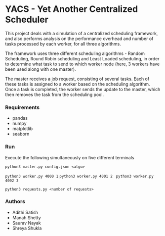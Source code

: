 # YACS - Yet Another Centralized Scheduler

This project deals with a simulation of a centralized scheduling framework, and also performs analysis on the performance overhead and number of tasks processed by each worker, for all three algorithms. 

The framework uses three different scheduling algorithms - Random Scheduling, Round Robin scheduling and Least Loaded scheduling, in order to determine what task to send to which worker node (here, 3 workers have been used along with one master). 

The master receives a job request, consisting of several tasks. Each of these tasks is assigned to a worker based on the scheduling algorithm. Once a task is completed, the worker sends the update to the master, which then removes the task from the scheduling pool.

### Requirements

- pandas
- numpy
- matplotlib
- seaborn

### Run

Execute the following simultaneously on five different terminals 

```python3 master.py config.json <algo>```

```python3 worker.py 4000 1```
```python3 worker.py 4001 2 ```
```python3 worker.py 4002 3```

```python3 requests.py <number of requests>```



### Authors
- Adithi Satish
- Manah Shetty
- Saurav Nayak
- Shreya Shukla
